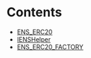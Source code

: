 

# Contents
- [ENS_ERC20](ENS_ERC20.sol/contract.ENS_ERC20.md)
- [IENSHelper](ENS_ERC20.sol/interface.IENSHelper.md)
- [ENS_ERC20_FACTORY](ENS_ERC20.sol/contract.ENS_ERC20_FACTORY.md)
